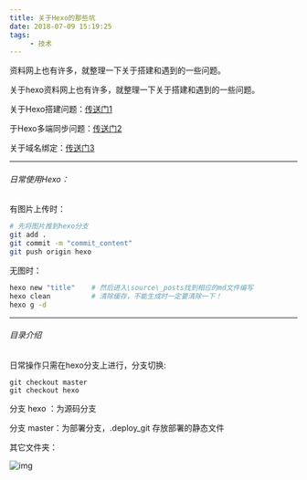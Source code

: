 ```yaml
---
title: 关于Hexo的那些坑
date: 2018-07-09 15:19:25
tags:
	 - 技术
---
```


资料网上也有许多，就整理一下关于搭建和遇到的一些问题。

关于hexo资料网上也有许多，就整理一下关于搭建和遇到的一些问题。

关于Hexo搭建问题：[传送门1](https://www.jianshu.com/p/189fd945f38f/ "搭建个人博客-hexo+github详细完整步骤")

于Hexo多端同步问题：[传送门2](https://www.jianshu.com/p/0b1fccce74e0/ "利用Hexo在多台电脑上提交和更新github pages博客")

关于域名绑定：[传送门3](https://www.jianshu.com/p/23b9e095c7c9/ "为你的hexo博客配置个性域名")

<!--more-->

------

###### 日常使用Hexo：

有图片上传时：

```bash
# 先将图片推到hexo分支
git add .
git commit -m "commit_content"
git push origin hexo
```

无图时：

```bash
hexo new "title"	# 然后进入\source\_posts找到相应的md文件编写
hexo clean			# 清除缓存，不能生成时一定要清除一下！
hexo g -d
```

----

###### 目录介绍

日常操作只需在hexo分支上进行，分支切换:

```
git checkout master
git checkout hexo
```

分支 hexo ：为源码分支

分支 master：为部署分支，.deploy_git 存放部署的静态文件

其它文件夹：

![img](https://upload-images.jianshu.io/upload_images/2859254-8ac27ff2282797b0.png?imageMogr2/auto-orient/strip%7CimageView2/2/w/657/format/webp)